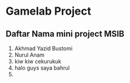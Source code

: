 # Gamelab Project

## Daftar Nama mini project MSIB

1. Akhmad Yazid Bustomi
2. Nurul Anam
3. kiw kiw cekurukuk
4. halo guys saya bahrul
5.

